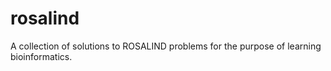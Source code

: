 # rosalind

A collection of solutions to ROSALIND problems for the purpose of learning bioinformatics.
